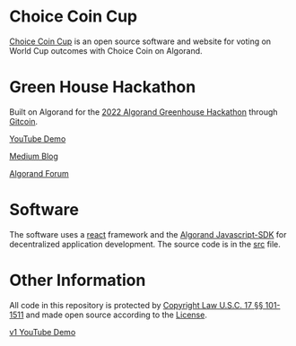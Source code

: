 # Choice Coin Cup
[Choice Coin Cup](https://www.choiceinferno.com/) is an open source software and website for voting on World Cup outcomes with Choice Coin on Algorand. 

# Green House Hackathon
Built on Algorand for the [2022 Algorand Greenhouse Hackathon](https://github.com/algorandfoundation/grow-algorand/issues/191) through [Gitcoin](https://gitcoin.co/issue/29368).

[YouTube Demo](https://www.youtube.com/watch?v=mhdyFMJ4-JM)

[Medium Blog](https://medium.com/@ChoiceCoin/choice-coin-cup-bdb9ea415bb)

[Algorand Forum](https://forum.algorand.org/t/choice-coin-cup/8077)

# Software

The software uses a [react](https://reactjs.org/) framework and the [Algorand Javascript-SDK](https://github.com/algorand/js-algorand-sdk) for decentralized application development. The source code is in the [src](https://github.com/Bhaney44/Choice-Coin-Cup/tree/main/src) file.

# Other Information

All code in this repository is protected by [Copyright Law U.S.C. 17 §§ 101-1511](https://www.law.cornell.edu/uscode/text/17) and made open source according to the [License](https://github.com/Bhaney44/Choice-Coin-Cup/blob/main/LICENSE).

[v1 YouTube Demo](https://www.youtube.com/watch?v=3kMrobt61mM)
